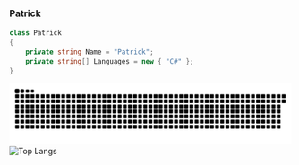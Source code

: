### Patrick  
```cs
class Patrick
{
    private string Name = "Patrick";
    private string[] Languages = new { "C#" };
}
```
![snake gif](https://github.com/Patrickooos/Patrickooos/blob/output/github-contribution-grid-snake.svg)
![Top Langs](https://github-readme-stats.vercel.app/api/top-langs/?username=Patrickooos&theme=tokyonight)
